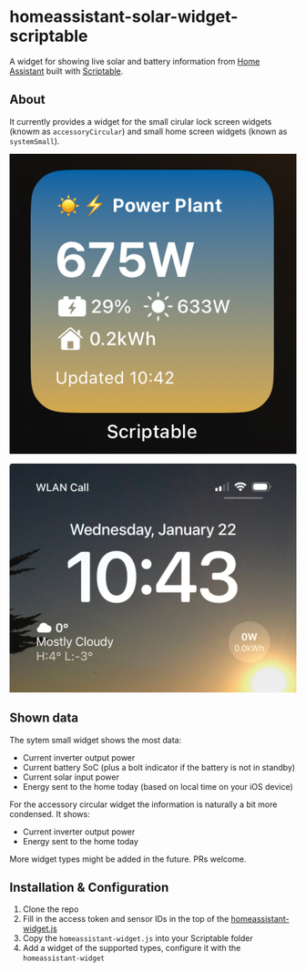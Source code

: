 # homeassistant-solar-widget-scriptable

A widget for showing live solar and battery information from [Home Assistant](https://www.home-assistant.io) built with [Scriptable](http://scriptable.app).

## About

It currently provides a widget for the small cirular lock screen widgets (knowm as `accessoryCircular`) and small home screen widgets (known as `systemSmall`). 

![System Small Widget](img/system-small.jpeg)

![Accessory Circular Widget](img/accessory-small.jpeg)

## Shown data

The sytem small widget shows the most data:

- Current inverter output power
- Current battery SoC (plus a bolt indicator if the battery is not in standby)
- Current solar input power
- Energy sent to the home today (based on local time on your iOS device)

For the accessory circular widget the information is naturally a bit more condensed. It shows:

- Current inverter output power
- Energy sent to the home today

More widget types might be added in the future. PRs welcome.

## Installation & Configuration

1. Clone the repo
2. Fill in the access token and sensor IDs in the top of the [homeassistant-widget.js](homeassistant-widget.js)
3. Copy the `homeassistant-widget.js` into your Scriptable folder
4. Add a widget of the supported types, configure it with the `homeassistant-widget` 


